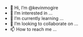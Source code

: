 - 👋 Hi, I’m @kevinmogire
- 👀 I’m interested in ...
- 🌱 I’m currently learning ...
- 💞️ I’m looking to collaborate on ...
- 📫 How to reach me ...

<!---
kevinmogire/kevinmogire is a ✨ special ✨ repository because its `README.md` (this file) appears on your GitHub profile.
You can click the Preview link to take a look at your changes.
--->
